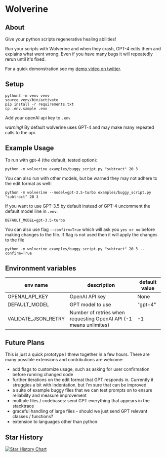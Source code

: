 # Wolverine

## About

Give your python scripts regenerative healing abilities!

Run your scripts with Wolverine and when they crash, GPT-4 edits them and explains what went wrong. Even if you have many bugs it will repeatedly rerun until it's fixed.

For a quick demonstration see my [demo video on twitter](https://twitter.com/bio_bootloader/status/1636880208304431104).

## Setup

    python3 -m venv venv
    source venv/bin/activate
    pip install -r requirements.txt
    cp .env.sample .env

Add your openAI api key to `.env`

_warning!_ By default wolverine uses GPT-4 and may make many repeated calls to the api.

## Example Usage

To run with gpt-4 (the default, tested option):

    python -m wolverine examples/buggy_script.py "subtract" 20 3

You can also run with other models, but be warned they may not adhere to the edit format as well:

    python -m wolverine --model=gpt-3.5-turbo examples/buggy_script.py "subtract" 20 3

If you want to use GPT-3.5 by default instead of GPT-4 uncomment the default model line in `.env`:

    DEFAULT_MODEL=gpt-3.5-turbo

You can also use flag `--confirm=True` which will ask you `yes or no` before making changes to the file. If flag is not used then it will apply the changes to the file

    python -m wolverine examples/buggy_script.py "subtract" 20 3 --confirm=True

## Environment variables

| env name            | description                                                       | default value |
| ------------------- | ----------------------------------------------------------------- | ------------- |
| OPENAI_API_KEY      | OpenAI API key                                                    | None          |
| DEFAULT_MODEL       | GPT model to use                                                  | "gpt-4"       |
| VALIDATE_JSON_RETRY | Number of retries when requesting OpenAI API (-1 means unlimites) | -1            |

## Future Plans

This is just a quick prototype I threw together in a few hours. There are many possible extensions and contributions are welcome:

- add flags to customize usage, such as asking for user confirmation before running changed code
- further iterations on the edit format that GPT responds in. Currently it struggles a bit with indentation, but I'm sure that can be improved
- a suite of example buggy files that we can test prompts on to ensure reliability and measure improvement
- multiple files / codebases: send GPT everything that appears in the stacktrace
- graceful handling of large files - should we just send GPT relevant classes / functions?
- extension to languages other than python

## Star History

[![Star History Chart](https://api.star-history.com/svg?repos=biobootloader/wolverine&type=Date)](https://star-history.com/#biobootloader/wolverine)

